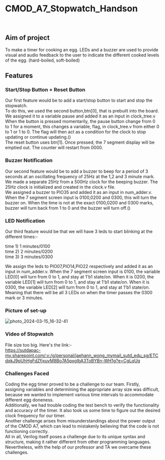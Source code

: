 # CMOD_A7_Stopwatch_Handson 
<br>

## Aim of project
To make a timer for cooking an egg. LEDs and a buzzer are used to provide visual and audio feedback to the user to indicate the different cooked levels of the egg. (hard-boiled, soft-boiled)
 
## Features

### Start/Stop Button + Reset Button
Our first feature would be to add a start/stop button to start and stop the stopwatch. <br>
To do this, we used the second button,btn[0], that is prebuilt into the board. We assigned it to a variable pause and added it as an input in clock_tree.v
When the button is pressed momentarily, the pause button change from 0 to 1 for a moment, this changes a variable, flag, in clock_tree.v from either 0 to 1 or 1 to 0.
The flag will then act as a condition for the clock to stop updating or continue updating.() <br>
The reset button uses btn[1]. Once pressed, the 7 segment display will be emptied out. The counter will restart from 0000.

### Buzzer Notification
Our second feature would be to add a buzzer to beep for a period of 3 seconds at an oscillating frequency of 25Hz at the 1,2 and 3 minute mark. We made a separate 25Hz from a 500Hz clock for the beeping buzzer. The 25Hz clock is initialized and created in the clock.v file.<br>
We assigned a buzzer to PIO35 and added it as an input in num_adder.v. When the 7 segment screen input is 0100,0200 and 0300, this will turn the buzzer on.
When the time is not at the exact 0100,0200 and 0300 marks, buzzer will turn back from 1 to 0 and the buzzer will turn off.()

### LED Notification
Our third feature would be that we will have 3 leds to start blinking at the different times:- <br>

time 1) 1 minutes/0100 <br>
time 2) 2 minutes/0200 <br>
time 3) 3 minutes/0300 <br>

We assign the leds to PIO07,PIO14,PIO22 respectively and added it as an input in num_adder.v.
When the 7 segment screen input is 0100, the variable LED[0] will turn from 0 to 1, and stay at 1'b1 state/on. When it is 0200, the variable LED[1] will turn from 0 to 1, and stay at 1'b1 state/on. When it is 0300, the variable LED[2] will turn from 0 to 1, and stay at 1'b1 state/on. Meaning that there will be all 3 LEDs on when the timer passes the 0300 mark or 3 minutes.

### Picture of set-up
![photo_2024-03-15_16-32-41](https://github.com/JaeHWg/CMOD_A7_Stopwatch_Handson/assets/94187124/e353dfd3-cc47-4420-81fc-ff9a11447488)

### Video of Stopwatch
File size too big. Here's the link:- <br>
https://sutdapac-my.sharepoint.com/:v:/g/personal/jaehann_wong_mymail_sutd_edu_sg/ETCdqkJ9pUhHgFdZfjxuvM8Bo7A5pxgIbA3ToBYBn-WH1g?e=CgLqUq

### Challenges Faced
Coding the egg timer proved to be a challenge to our team. Firstly, assigning variables and determining the appropriate array size was difficult, because we wanted to implement various time intervals to accommodate different egg doneness. 
<br>
Additionally, we had trouble coding the test bench to verify the functionality and accuracy of the timer. It also took us some time to figure out the desired clock frequency for our timer.
<br>
Another challenge arises from misunderstandings about the power output of the CMOD A7, which can lead to mistakenly believing that the code is not functioning correctly. 
<br>
All in all, Verilog itself poses a challenge due to its unique syntax and structure, making it rather different from other programming languages. Nevertheless, with the help of our professor and TA we overcame these challenges.


